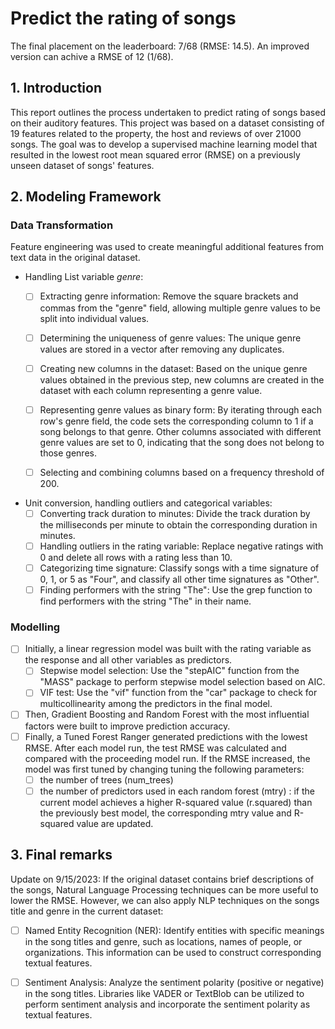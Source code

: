 # Predict the rating of songs
The final placement on the leaderboard: 7/68 (RMSE: 14.5). An improved version can achive a RMSE of 12 (1/68).

## 1. Introduction
This report outlines the process undertaken to predict rating of songs based on their auditory features. This project was based on a dataset consisting of 19 features related to the property, the host and reviews of over 21000 songs. The goal was to develop a supervised machine learning model that resulted in the lowest root mean squared error (RMSE) on a previously unseen dataset of songs' features.

## 2. Modeling Framework
### Data Transformation
Feature engineering was used to create meaningful additional features from text data in the original dataset. 
- Handling List variable *genre*:
  - [ ] Extracting genre information: Remove the square brackets and commas from the "genre" field, allowing multiple genre values to be split into individual values.
  
  - [ ] Determining the uniqueness of genre values: The unique genre values are stored in a vector after removing any duplicates.
  
  - [ ] Creating new columns in the dataset: Based on the unique genre values obtained in the previous step, new columns are created in the dataset with each column representing a genre value.
  
  - [ ] Representing genre values as binary form: By iterating through each row's genre field, the code sets the corresponding column to 1 if a song belongs to that genre. Other columns associated with different genre values are set to 0, indicating that the song does not belong to those genres.
        
  - [ ] Selecting and combining columns based on a frequency threshold of 200.
 
- Unit conversion, handling outliers and categorical variables:
  - [ ] Converting track duration to minutes: Divide the track duration by the milliseconds per minute to obtain the corresponding duration in minutes. 
  - [ ] Handling outliers in the rating variable: Replace negative ratings with 0 and delete all rows with a rating less than 10.
  - [ ] Categorizing time signature: Classify songs with a time signature of 0, 1, or 5 as "Four", and classify all other time signatures as "Other".
  - [ ] Finding performers with the string "The": Use the grep function to find performers with the string "The" in their name.

### Modelling
- [ ] Initially, a linear regression model was built with the rating variable as the response and all other variables as predictors.
  - [ ] Stepwise model selection: Use the "stepAIC" function from the "MASS" package to perform stepwise model selection based on AIC.
  - [ ] VIF test: Use the "vif" function from the "car" package to check for multicollinearity among the predictors in the final model.
- [ ] Then, Gradient Boosting and Random Forest with the most influential factors were built to improve prediction accuracy.
- [ ] Finally, a Tuned Forest Ranger generated predictions with the lowest RMSE. After each model run, the test RMSE was calculated and compared with the proceeding model run. If the RMSE increased, the model was first tuned by changing tuning the following parameters:
  - [ ] the number of trees (num_trees)
  - [ ] the number of predictors used in each random forest (mtry) : if the current model achieves a higher R-squared value (r.squared) than the previously best model, the corresponding mtry value and R-squared value are updated.

## 3. Final remarks
Update on 9/15/2023: 
If the original dataset contains brief descriptions of the songs, Natural Language Processing techniques can be more useful to lower the RMSE. However, we can also apply NLP techniques on the songs title and genre in the current dataset:
- [ ] Named Entity Recognition (NER): Identify entities with specific meanings in the song titles and genre, such as locations, names of people, or organizations. This information can be used to construct corresponding textual features.
- [ ] Sentiment Analysis: Analyze the sentiment polarity (positive or negative) in the song titles. Libraries like VADER or TextBlob can be utilized to perform sentiment analysis and incorporate the sentiment polarity as textual features.

